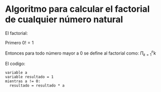 # Algoritmo para calcular el factorial de cualquier número natural

El factorial:

Primero  $0!=1$

Entonces para todo número mayor a $0$ se define al factorial como:
$\Pi_{k=1}^{n}k$

El codigo:
~~~
variable a
variable resultado = 1
mientras a != 0:
  resultado = resultado * a
~~~
